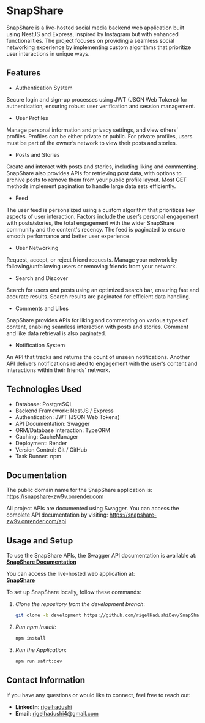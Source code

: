 # SnapShare

SnapShare is a live-hosted social media backend web application built using NestJS and Express, inspired by Instagram but with enhanced functionalities. The project focuses on providing a seamless social networking experience by implementing custom algorithms that prioritize user interactions in unique ways.



## Features

- Authentication System

Secure login and sign-up processes using JWT (JSON Web Tokens) for authentication, ensuring robust user verification and session management.

- User Profiles

Manage personal information and privacy settings, and view others’ profiles. Profiles can be either private or public. For private profiles, users must be part of the owner’s network to view their posts and stories.

- Posts and Stories

Create and interact with posts and stories, including liking and commenting. SnapShare also provides APIs for retrieving post data, with options to archive posts to remove them from your public profile layout. Most GET methods implement pagination to handle large data sets efficiently.

- Feed

The user feed is personalized using a custom algorithm that prioritizes key aspects of user interaction. Factors include the user’s personal engagement with posts/stories, the total engagement with the wider SnapShare community and the content's recency. The feed is paginated to ensure smooth performance and better user experience.

- User Networking

Request, accept, or reject friend requests. Manage your network by following/unfollowing users or removing friends from your network.

- Search and Discover

Search for users and posts using an optimized search bar, ensuring fast and accurate results. Search results are paginated for efficient data handling.

- Comments and Likes

SnapShare provides APIs for liking and commenting on various types of content, enabling seamless interaction with posts and stories. Comment and like data retrieval is also paginated.

- Notification System

An API that tracks and returns the count of unseen notifications. Another API delivers notifications related to engagement with the user’s content and interactions within their friends' network.

## Technologies Used

- Database: PostgreSQL
- Backend Framework: NestJS / Express
- Authentication: JWT (JSON Web Tokens)
- API Documentation: Swagger
- ORM/Database Interaction: TypeORM
- Caching: CacheManager
- Deployment: Render
- Version Control: Git / GitHub
- Task Runner: npm 
## Documentation

The public domain name for the SnapShare application is:
https://snapshare-zw9v.onrender.com

All project APIs are documented using Swagger. You can access the complete API documentation by visiting:
https://snapshare-zw9v.onrender.com/api


## Usage and  Setup

To use the SnapShare APIs, the Swagger API documentation is available at:  
**[SnapShare Documentation](https://snapshare-zw9v.onrender.com/api#/)**

You can access the live-hosted web application at:  
**[SnapShare](https://snapshare-zw9v.onrender.com/)**

To set up SnapShare locally, follow these commands:

1. *Clone the repository from the development branch*:
   ```bash
   git clone -b development https://github.com/rigelHadushiDev/SnapShare.git

2. *Run npm Install*:
   ```bash
   npm install

3. *Run the Application*:
   ```bash
   npm run satrt:dev

   
## Contact Information

If you have any questions or would like to connect, feel free to reach out:

- **LinkedIn**: [rigelhadushi](www.linkedin.com/in/rigel-hadushi)  
- **Email**: rigelhadushi4@gmail.com
